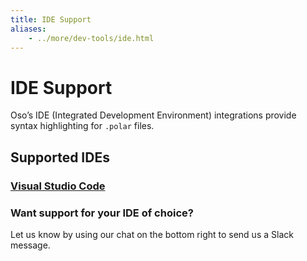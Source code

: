 ```yaml
---
title: IDE Support
aliases: 
    - ../more/dev-tools/ide.html
---
```


# IDE Support

Oso’s IDE (Integrated Development Environment) integrations provide syntax highlighting for `.polar` files.

## Supported IDEs

### [Visual Studio Code](https://marketplace.visualstudio.com/items?itemName=osohq.oso)

### Want support for your IDE of choice?

Let us know by using our chat on the bottom right to send us a Slack message.
